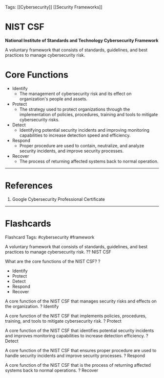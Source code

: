 Tags: [[Cybersecurity]] [[Security Frameworks]]
# NIST CSF

**National Institute of Standards and Technology Cybersecurity Framework**

A voluntary framework that consists of standards, guidelines, and best practices to manage cybersecurity risk.

# Core Functions

- Identify
	- The management of cybersecurity risk and its effect on organization's people and assets.
- Protect
	- The strategy used to protect organizations through the implementation of policies, procedures, training and tools to mitigate cybersecurity risks.
- Detect
	- Identifying potential security incidents and improving monitoring capabilities to increase detection speed and efficiency.
- Respond
	- Proper procedure are used to contain, neutralize, and analyze security incidents, and improve security processes.
- Recover
	- The process of returning affected systems back to normal operation.

---
# References

1. Google Cybersecurity Professional Certificate

---
# Flashcards

Flashcard Tags: #cybersecurity #framework 

A voluntary framework that consists of standards, guidelines, and best practices to manage cybersecurity risk.
??
NIST CSF
<!--SR:!2024-05-24,20,270!2024-05-12,8,210-->

What are the core functions of the NIST CSF?
?
- Identify
- Protect
- Detect
- Respond
- Recover
<!--SR:!2024-05-10,2,163-->

A core function of the NIST CSF that manages security risks and effects on the organization.
?
Identify
<!--SR:!2024-05-21,13,243-->

A core function of the NIST CSF that implements policies, procedures, training, and tools to mitigate cybersecurity risk.
?
Protect
<!--SR:!2024-05-09,1,183-->

A core function of the NIST CSF that identifies potential security incidents and improves monitoring capabilities to increase detection efficiency.
?
Detect
<!--SR:!2024-05-09,1,143-->

A core function of the NIST CSF that ensures proper procedure are used to handle security incidents and improve security processes.
?
Respond
<!--SR:!2024-05-09,1,130-->

A core function of the NIST CSF that is the process of returning affected systems back to normal operations.
?
Recover
<!--SR:!2024-06-07,30,283-->